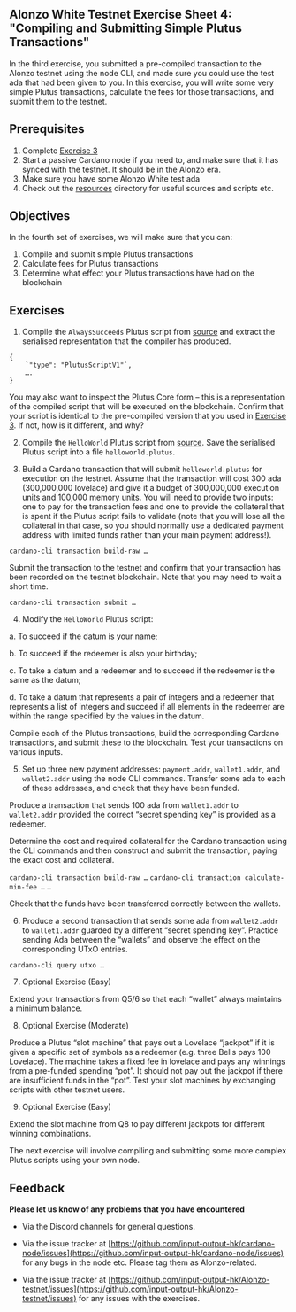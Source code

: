 ## Alonzo White Testnet Exercise Sheet 4: "Compiling and Submitting Simple Plutus Transactions"


In the third exercise, you submitted a pre-compiled transaction to the Alonzo testnet using the node CLI, and made sure you could use the test ada that had been given to you. In this exercise, you will write some very simple Plutus transactions, calculate the fees for those transactions, and submit them to the testnet.

## Prerequisites ##
1. Complete [Exercise 3](3_Alonzo-white-exercise-3.md)
2. Start a passive Cardano node if you need to, and make sure that it has synced with the testnet. It should be in the Alonzo era.
3. Make sure you have some Alonzo White test ada
4. Check out the [resources](../../resources) directory for useful sources and scripts etc.

## Objectives ##

In the fourth set of exercises, we will make sure that you can:

1. Compile and submit simple Plutus transactions
2. Calculate fees for Plutus transactions
3. Determine what effect your Plutus transactions have had on the blockchain

## Exercises ##

1. Compile the `AlwaysSucceeds` Plutus script from [source](../../resources/plutus-sources/plutus-alwayssucceeds) and extract the serialised representation that the compiler has produced.

```
{
    `"type": "PlutusScriptV1"`,
    ….
}
```

You may also want to inspect the Plutus Core form – this is a representation of the compiled script that will be executed on the blockchain. Confirm that your script is identical to the pre-compiled version that you used in [Exercise 3](3_Alonzo-white-exercise-3.md). If not, how is it different, and why?

2. Compile the `HelloWorld` Plutus script from [source](../../resources/plutus-sources/plutus-helloworld). Save the serialised Plutus script into a file `helloworld.plutus`.

3. Build a Cardano transaction that will submit `helloworld.plutus` for execution on the testnet.  Assume that the transaction will cost 300 ada (300,000,000 lovelace) and give it a budget of 300,000,000 execution units and 100,000 memory units.  You will need to provide two inputs: one to pay for the transaction fees and one to provide the collateral that is spent if the Plutus script fails to validate (note that you will lose all the collateral in that case, so you should normally use a dedicated payment address with limited funds rather than your main payment address!).

`cardano-cli transaction build-raw …`

Submit the transaction to the testnet and confirm that your transaction has been recorded on the testnet blockchain. Note that you may need to wait a short time.

`cardano-cli transaction submit …`

4. Modify the `HelloWorld` Plutus script:

a. To succeed if  the datum is your name;

b. To succeed if the redeemer is also your birthday;

c. To take a datum and a redeemer and to succeed if the redeemer is the same as the datum;

d. To take a datum that represents a pair of integers and a redeemer that represents a list of integers and succeed if all elements in the redeemer are within the range specified by the values in the datum.

Compile each of the Plutus transactions, build the corresponding Cardano transactions, and submit these to the blockchain.  Test your transactions on various inputs.

5. Set up three new payment addresses: `payment.addr`, `wallet1.addr`, and `wallet2.addr` using the node CLI commands.  Transfer some ada to each of these addresses, and check that they have been funded.

Produce a transaction that sends 100 ada from `wallet1.addr` to `wallet2.addr` provided the correct “secret spending key” is provided as a redeemer.

Determine the cost and required collateral for the Cardano transaction using the CLI commands and then construct and submit the transaction, paying the exact cost and collateral.

`cardano-cli transaction build-raw …`
`cardano-cli transaction calculate-min-fee …`
`…`

Check that the funds have been transferred correctly between the wallets.

6. Produce a second transaction that sends some ada from `wallet2.addr` to `wallet1.addr` guarded by a different “secret spending key”.  Practice sending Ada between the “wallets” and observe the effect on the corresponding UTxO entries.

`cardano-cli query utxo …`

7. Optional Exercise (Easy)

Extend your transactions from Q5/6 so that each “wallet” always maintains a minimum balance.

8. Optional Exercise (Moderate)

Produce a Plutus “slot machine” that pays out a Lovelace “jackpot” if it is given a specific set of symbols as a redeemer (e.g. three Bells pays 100 Lovelace).  The machine takes a fixed fee in lovelace and pays any winnings from a pre-funded spending “pot”.  It should not pay out the jackpot if there are insufficient funds in the “pot”. Test your slot machines by exchanging scripts with other testnet users.

9. Optional Exercise (Easy)

Extend the slot machine from Q8 to pay different jackpots for different winning combinations.

The next exercise will involve compiling and submitting some more complex Plutus scripts using your own node.

## Feedback


**Please let us know of any problems that you have encountered**

- Via the Discord channels for general questions.

- Via the issue tracker at [https://github.com/input-output-hk/cardano-node/issues](https://github.com/input-output-hk/cardano-node/issues) for any bugs in the node etc.  Please tag them as Alonzo-related.

- Via the issue tracker at [https://github.com/input-output-hk/Alonzo-testnet/issues](https://github.com/input-output-hk/Alonzo-testnet/issues) for any issues with the exercises.









